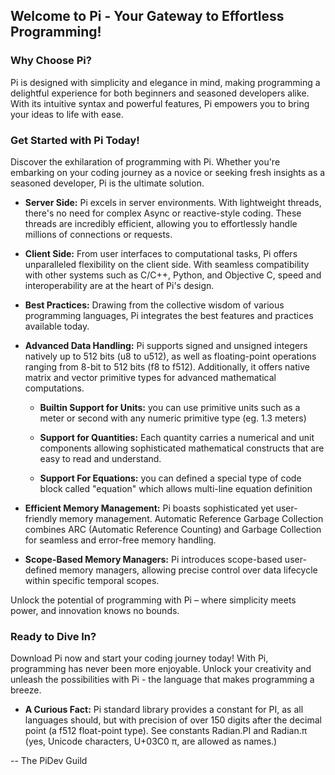 ## Welcome to Pi - Your Gateway to Effortless Programming!

### Why Choose Pi?

Pi is designed with simplicity and elegance in mind, making programming a delightful experience for both beginners and seasoned developers alike. With its intuitive syntax and powerful features, Pi empowers you to bring your ideas to life with ease.

### Get Started with Pi Today!

Discover the exhilaration of programming with Pi. Whether you're embarking on your coding journey as a novice or seeking fresh insights as a seasoned developer, Pi is the ultimate solution.

* **Server Side:** Pi excels in server environments. With lightweight threads, there's no need for complex Async or reactive-style coding. These threads are incredibly efficient, allowing you to effortlessly handle millions of connections or requests.

* **Client Side:**  From user interfaces to computational tasks, Pi offers unparalleled flexibility on the client side. With seamless compatibility with other systems such as C/C++, Python, and Objective C, speed and interoperability are at the heart of Pi's design.

* **Best Practices:** Drawing from the collective wisdom of various programming languages, Pi integrates the best features and practices available today.

* **Advanced Data Handling:** Pi supports signed and unsigned integers natively up to 512 bits (u8 to u512), as well as floating-point operations ranging from 8-bit to 512 bits (f8 to f512). Additionally, it offers native matrix and vector primitive types for advanced mathematical computations.

  * **Builtin Support for Units:** you can use primitive units such as a meter or second with any numeric primitive type (eg. 1.3 meters)

  * **Support for Quantities:** Each quantity carries a numerical and unit components allowing sophisticated mathematical constructs that are easy to read and understand. 

  * **Support For Equations:** you can defined a special type of code block called "equation" which allows multi-line equation definition

* **Efficient Memory Management:** Pi boasts sophisticated yet user-friendly memory management. Automatic Reference Garbage Collection combines ARC (Automatic Reference Counting) and Garbage Collection for seamless and error-free memory handling.

* **Scope-Based Memory Managers:** Pi introduces scope-based user-defined memory managers, allowing precise control over data lifecycle within specific temporal scopes.

Unlock the potential of programming with Pi – where simplicity meets power, and innovation knows no bounds.

### Ready to Dive In?

Download Pi now and start your coding journey today! With Pi, programming has never been more enjoyable. Unlock your creativity and unleash the possibilities with Pi - the language that makes programming a breeze.

* **A Curious Fact:** Pi standard library provides a constant for PI, as all languages should, but with precision of over 150 digits after the decimal point (a f512 float-point type). See constants Radian.PI and Radian.π (yes, Unicode characters, U+03C0 π, are allowed as names.)

-- The PiDev Guild
<!--

**Here are some ideas to get you started:**

🙋‍♀️ A short introduction - what is your organization all about?
🌈 Contribution guidelines - how can the community get involved?
👩‍💻 Useful resources - where can the community find your docs? Is there anything else the community should know?
🍿 Fun facts - what does your team eat for breakfast?
🧙 Remember, you can do mighty things with the power of [Markdown](https://docs.github.com/github/writing-on-github/getting-started-with-writing-and-formatting-on-github/basic-writing-and-formatting-syntax)
-->
